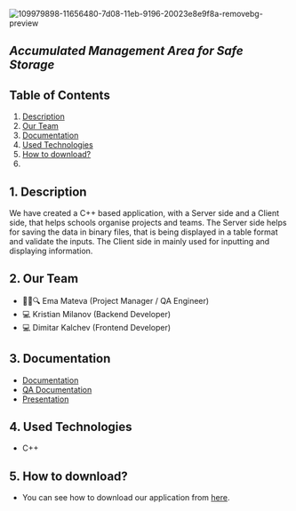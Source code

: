 ![109979898-11656480-7d08-11eb-9196-20023e8e9f8a-removebg-preview](https://user-images.githubusercontent.com/58329141/110172859-70a99e80-7e06-11eb-9e1c-d48942635f95.png)
## <i> Accumulated Management Area for Safe Storage</i>
## Table of Contents
1. [Description](#desc)
2. [Our Team](#team)
3. [Documentation](#documentation)
4. [Used Technologies](#technologies)
5. [How to download?](howToDownload)
6. 
<a name="desc"></a>
## 1. Description
We have created a C++ based application, with a Server side and a Client side, that helps schools organise projects and teams. The Server side helps for saving the data in binary files, that is being displayed in a table format and validate the inputs. The Client side in mainly used for inputting and displaying information.

<a name="team"></a>
## 2. Our Team
- :woman_teacher::mag: Ema Mateva (Project Manager / QA Engineer)
- :computer: Kristian Milanov (Backend Developer)
- :computer: Dimitar Kalchev (Frontend Developer)

<a name="documentation"></a>
## 3. Documentation
* [Documentation](https://github.com/emmateva18/AMASS/wiki)
* [QA Documentation](https://github.com/emmateva18/AMASS/wiki/QA-Documentation)
* [Presentation](https://codingburgas-my.sharepoint.com/:p:/g/personal/emmateva18_codingburgas_bg/EaxM2fstXPJHoT7Tzc8BOdsBwgV5_T83UFQ0h5gXpyYJdQ?e=CablMn)

<a name="technologies"></a>

## 4. Used Technologies
* C++

<a name="howToDownload"></a>
## 5. How to download?
- You can see how to download our application from [here](https://github.com/emmateva18/AMASS/wiki/How-to-download%3F).